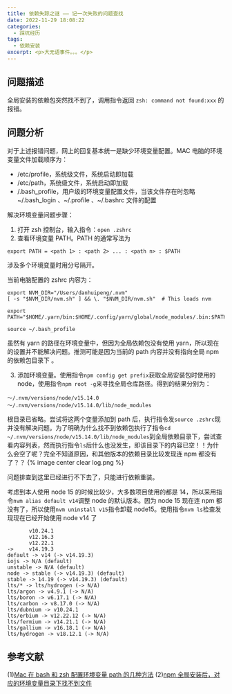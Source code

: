 ```yaml
---
title: 依赖失踪之谜 —— 记一次失败的问题查找
date: 2022-11-29 18:08:22
categories:
  - 踩坑经历
tags:
  - 依赖安装
excerpt: <p>大无语事件。。。</p>
---
```


## 问题描述

全局安装的依赖包突然找不到了，调用指令返回 `zsh: command not found:xxx` 的报错。

## 问题分析

对于上述报错问题，网上的回复基本统一是缺少环境变量配置。MAC 电脑的环境变量文件加载顺序为：

- /etc/profile，系统级文件，系统启动即加载
- /etc/path，系统级文件，系统启动即加载
- /.bash_profile，用户级的环境变量配置文件，当该文件存在时忽略~/.bash_login 、~/.profile 、~/.bashrc 文件的配置

解决环境变量问题步骤：

1. 打开 zsh 控制台，输入指令：`open .zshrc`
2. 查看环境变量 PATH。PATH 的通常写法为

```
export PATH = <path 1> : <path 2> ... : <path n> : $PATH
```

涉及多个环境变量时用分号隔开。

当前电脑配置的 zshrc 内容为：

```
export NVM_DIR="/Users/danhuipeng/.nvm"
[ -s "$NVM_DIR/nvm.sh" ] && \. "$NVM_DIR/nvm.sh"  # This loads nvm

export PATH="$HOME/.yarn/bin:$HOME/.config/yarn/global/node_modules/.bin:$PATH"

source ~/.bash_profile
```

虽然有 yarn 的路径在环境变量中，但因为全局依赖包没有使用 yarn，所以现在的设置并不能解决问题。推测可能是因为当前的 path 内容并没有指向全局 npm 的依赖包目录下 。

3. 添加环境变量。使用指令`npm config get prefix`获取全局安装包时使用的 node，使用指令`npm root -g`来寻找全局仓库路径。得到的结果分别为：

```
～/.nvm/versions/node/v15.14.0
～/.nvm/versions/node/v15.14.0/lib/node_modules
```

根目录已省略。尝试将这两个变量添加到 path 后，执行指令发`source .zshrc`现并没有解决问题。为了明确为什么找不到依赖包执行了指令`cd ~/.nvm/versions/node/v15.14.0/lib/node_modules`到全局依赖目录下，尝试查看内容列表，然而执行指令`ls`后什么也没发生，即该目录下的内容已空！！为什么会空了呢？完全不知道原因，和其他版本的依赖目录比较发现连 npm 都没有了？？
{% image center clear log.png  %}

问题排查到这里已经进行不下去了，只能进行依赖重装。

考虑到本人使用 node 15 的时候比较少，大多数项目使用的都是 14，所以采用指令`nvm alias default v14`调整 node 的默认版本。因为 node 15 现在连 npm 都没有了，所以使用`nvm uninstall v15`指令卸载 node15。使用指令`nvm ls`检查发现现在已经开始使用 node v14 了

```
       v10.24.1
       v12.16.3
       v12.22.1
->     v14.19.3
default -> v14 (-> v14.19.3)
iojs -> N/A (default)
unstable -> N/A (default)
node -> stable (-> v14.19.3) (default)
stable -> 14.19 (-> v14.19.3) (default)
lts/* -> lts/hydrogen (-> N/A)
lts/argon -> v4.9.1 (-> N/A)
lts/boron -> v6.17.1 (-> N/A)
lts/carbon -> v8.17.0 (-> N/A)
lts/dubnium -> v10.24.1
lts/erbium -> v12.22.12 (-> N/A)
lts/fermium -> v14.21.1 (-> N/A)
lts/gallium -> v16.18.1 (-> N/A)
lts/hydrogen -> v18.12.1 (-> N/A)
```

## 参考文献

(1)[Mac 在 bash 和 zsh 配置环境变量 path 的几种方法](https://wenku.baidu.com/view/2cb4a1ffae51f01dc281e53a580216fc700a53a9.html?_wkts_=1669702352151&bdQuery=zsh%E6%80%8E%E4%B9%88%E9%85%8D%E5%A4%9A%E4%B8%AA%E7%8E%AF%E5%A2%83%E5%8F%98%E9%87%8F)
(2)[npm 全局安装后，对应的环境变量目录下找不到文件](https://blog.csdn.net/Wildpiglolo/article/details/123828019)
